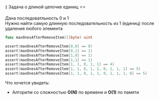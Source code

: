 `I` Задача о длиной цепочке единиц ⭐⭐

Дана последоватльность 0 и 1</br>
Нужно найти самую длинную последовательность из 1 (единиц) после удаления любого элемента
```go
func maxOnesAfterRemoveItem([]byte) uint
```

```go
assert(maxOnesAfterRemoveItem[0,0] == 0)
assert(maxOnesAfterRemoveItem[0,1] == 1)
assert(maxOnesAfterRemoveItem[1,0] == 1)
assert(maxOnesAfterRemoveItem[1,1] == 1)
assert(maxOnesAfterRemoveItem[1, 1, 0, 1, 1] == 4)
assert(maxOnesAfterRemoveItem[1, 1, 0, 1, 1, 0, 1, 1, 1] == 5)
assert(maxOnesAfterRemoveItem[1, 1, 0, 1, 1, 0, 1, 1, 1, 0] == 5)
```

Что хочется увидеть:
- Алгоритм со сложностью **O(N)** по времени и **O(1)** по памяти